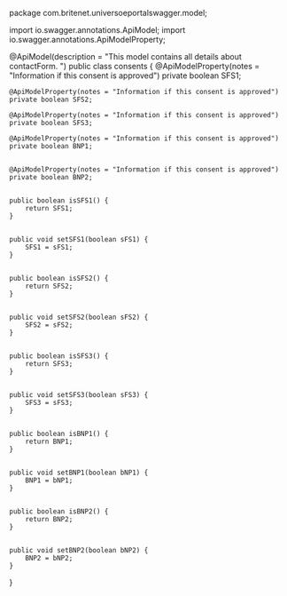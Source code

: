 package com.britenet.universoeportalswagger.model;

import io.swagger.annotations.ApiModel;
import io.swagger.annotations.ApiModelProperty;


@ApiModel(description = "This model contains all details about contactForm. ")
public class consents {
	@ApiModelProperty(notes = "Information if this consent is approved")
	private boolean SFS1;
	
	@ApiModelProperty(notes = "Information if this consent is approved")
	private boolean SFS2;
	
	@ApiModelProperty(notes = "Information if this consent is approved")
    private boolean SFS3;
	
	@ApiModelProperty(notes = "Information if this consent is approved")
	private boolean BNP1;
	
	
	@ApiModelProperty(notes = "Information if this consent is approved")
	private boolean BNP2;


	public boolean isSFS1() {
		return SFS1;
	}


	public void setSFS1(boolean sFS1) {
		SFS1 = sFS1;
	}


	public boolean isSFS2() {
		return SFS2;
	}


	public void setSFS2(boolean sFS2) {
		SFS2 = sFS2;
	}


	public boolean isSFS3() {
		return SFS3;
	}


	public void setSFS3(boolean sFS3) {
		SFS3 = sFS3;
	}


	public boolean isBNP1() {
		return BNP1;
	}


	public void setBNP1(boolean bNP1) {
		BNP1 = bNP1;
	}


	public boolean isBNP2() {
		return BNP2;
	}


	public void setBNP2(boolean bNP2) {
		BNP2 = bNP2;
	}
	
	
	
	
}
